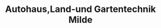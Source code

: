 ---
title: "Autohaus,Land-und Gartentechnik Milde"
url: /gebenbach/autohaus-land-und-gartentechnik-milde/
shop: Autohaus
---